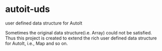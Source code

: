 # autoit-uds
user defined data structure for AutoIt

Sometimes the original data structure(i.e. Array) could not be satisfied. Thus this project is created to extend the rich user defined data structure for AutoIt, i.e., Map and so on.
